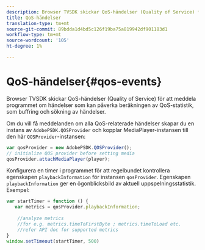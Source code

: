 ```yaml
---
description: Browser TVSDK skickar QoS-händelser (Quality of Service) för att meddela programmet om händelser som kan påverka beräkningen av QoS-statistik, som buffring och sökning av händelser.
title: QoS-händelser
translation-type: tm+mt
source-git-commit: 89bdda1d4bd5c126f19ba75a819942df901183d1
workflow-type: tm+mt
source-wordcount: '105'
ht-degree: 1%

---
```



# QoS-händelser{#qos-events}

Browser TVSDK skickar QoS-händelser (Quality of Service) för att meddela programmet om händelser som kan påverka beräkningen av QoS-statistik, som buffring och sökning av händelser.

Om du vill få meddelanden om alla QoS-relaterade händelser skapar du en instans av `AdobePSDK.QOSProvider` och kopplar MediaPlayer-instansen till den här `QOSProvider`-instansen:

```js
var qosProvider = new AdobePSDK.QOSProvider(); 
// initialize QOS provider before setting media  
qosProvider.attachMediaPlayer(player);
```

Konfigurera en timer i programmet för att regelbundet kontrollera egenskapen `playbackInformation` för instansen `qosProvider`. Egenskapen `playbackInformation` ger en ögonblicksbild av aktuell uppspelningsstatistik. Exempel:

```js
var startTimer = function () { 
   var metrics = qosProvider.playbackInformation; 
 
    //analyze metrics 
    //for e.g. metrics.timeToFirstByte ; metrics.timeToLoad etc.  
    //refer API doc for supported metrics  
} 
window.setTimeout(startTimer, 500) 
```


